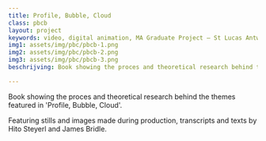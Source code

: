 ```yaml
---
title: Profile, Bubble, Cloud
class: pbcb
layout: project
keywords: video, digital animation, MA Graduate Project – St Lucas Antwerp, 2019
img1: assets/img/pbc/pbcb-1.png
img2: assets/img/pbc/pbcb-2.png
img3: assets/img/pbc/pbcb-3.png
beschrijving: Book showing the proces and theoretical research behind the themes featured in 'Profile, Bubble, Cloud'.

---
```

Book showing the proces and theoretical research behind the themes featured in 'Profile, Bubble, Cloud'.

Featuring stills and images made during production, transcripts and texts by Hito Steyerl and James Bridle.